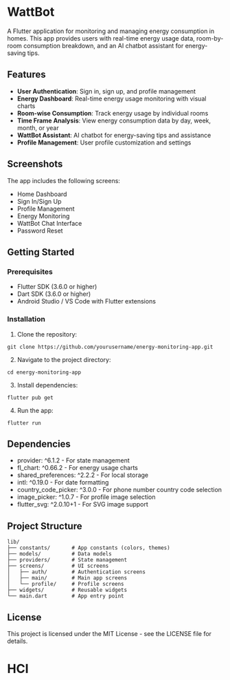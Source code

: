 # WattBot

A Flutter application for monitoring and managing energy consumption in homes. This app provides users with real-time energy usage data, room-by-room consumption breakdown, and an AI chatbot assistant for energy-saving tips.

## Features

- **User Authentication**: Sign in, sign up, and profile management
- **Energy Dashboard**: Real-time energy usage monitoring with visual charts
- **Room-wise Consumption**: Track energy usage by individual rooms
- **Time Frame Analysis**: View energy consumption data by day, week, month, or year
- **WattBot Assistant**: AI chatbot for energy-saving tips and assistance
- **Profile Management**: User profile customization and settings

## Screenshots

The app includes the following screens:

- Home Dashboard
- Sign In/Sign Up
- Profile Management
- Energy Monitoring
- WattBot Chat Interface
- Password Reset

## Getting Started

### Prerequisites

- Flutter SDK (3.6.0 or higher)
- Dart SDK (3.6.0 or higher)
- Android Studio / VS Code with Flutter extensions

### Installation

1. Clone the repository:

```
git clone https://github.com/yourusername/energy-monitoring-app.git
```

2. Navigate to the project directory:

```
cd energy-monitoring-app
```

3. Install dependencies:

```
flutter pub get
```

4. Run the app:

```
flutter run
```

## Dependencies

- provider: ^6.1.2 - For state management
- fl_chart: ^0.66.2 - For energy usage charts
- shared_preferences: ^2.2.2 - For local storage
- intl: ^0.19.0 - For date formatting
- country_code_picker: ^3.0.0 - For phone number country code selection
- image_picker: ^1.0.7 - For profile image selection
- flutter_svg: ^2.0.10+1 - For SVG image support

## Project Structure

```
lib/
├── constants/       # App constants (colors, themes)
├── models/          # Data models
├── providers/       # State management
├── screens/         # UI screens
│   ├── auth/        # Authentication screens
│   ├── main/        # Main app screens
│   └── profile/     # Profile screens
├── widgets/         # Reusable widgets
└── main.dart        # App entry point
```

## License

This project is licensed under the MIT License - see the LICENSE file for details.

# HCI
